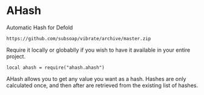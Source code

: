 # AHash

Automatic Hash for Defold

	https://github.com/subsoap/vibrate/archive/master.zip

Require it locally or globablly if you wish to have it available in your entire project.
	
```local ahash = require("ahash.ahash")```
	
AHash allows you to get any value you want as a hash. Hashes are only calculated once, and then after are retrieved from the existing list of hashes.